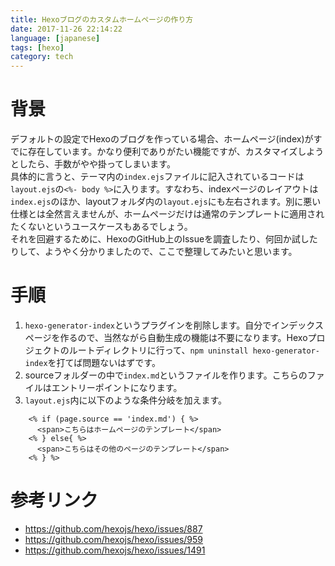```yaml
---
title: Hexoブログのカスタムホームページの作り方
date: 2017-11-26 22:14:22
language: [japanese]
tags: [hexo]
category: tech
---
```


# 背景
デフォルトの設定でHexoのブログを作っている場合、ホームページ(index)がすでに存在しています。かなり便利でありがたい機能ですが、カスタマイズしようとしたら、手数がやや掛ってしまいます。  
具体的に言うと、テーマ内の`index.ejs`ファイルに記入されているコードは`layout.ejs`の`<%- body %>`に入ります。すなわち、indexページのレイアウトは`index.ejs`のほか、layoutフォルダ内の`layout.ejs`にも左右されます。別に悪い仕様とは全然言えませんが、ホームページだけは通常のテンプレートに適用されたくないというユースケースもあるでしょう。  
それを回避するために、HexoのGitHub上のIssueを調査したり、何回か試したりして、ようやく分かりましたので、ここで整理してみたいと思います。  

# 手順
1. `hexo-generator-index`というプラグインを削除します。自分でインデックスページを作るので、当然ながら自動生成の機能は不要になります。Hexoプロジェクトのルートディレクトリに行って、`npm uninstall hexo-generator-index`を打てば問題ないはずです。  
2. sourceフォルダーの中で`index.md`というファイルを作ります。こちらのファイルはエントリーポイントになります。
3. `layout.ejs`内に以下のような条件分岐を加えます。  


```ERB
    <% if (page.source == 'index.md') { %>
      <span>こちらはホームページのテンプレート</span>
    <% } else{ %>
      <span>こちらはその他のページのテンプレート</span>
    <% } %>
```

# 参考リンク
- https://github.com/hexojs/hexo/issues/887
- https://github.com/hexojs/hexo/issues/959
- https://github.com/hexojs/hexo/issues/1491
